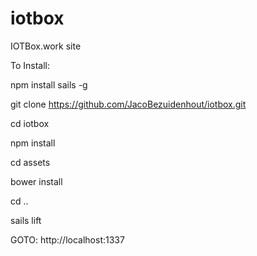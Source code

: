 # iotbox
IOTBox.work site

To Install:

npm install sails -g

git clone https://github.com/JacoBezuidenhout/iotbox.git

cd iotbox

npm install

cd assets

bower install

cd ..

sails lift

GOTO: http://localhost:1337
